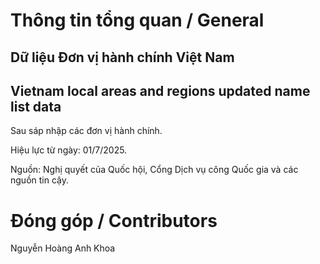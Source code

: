 # Thông tin tổng quan / General

## Dữ liệu Đơn vị hành chính Việt Nam
## Vietnam local areas and regions updated name list data
Sau sáp nhập các đơn vị hành chính.

Hiệu lực từ ngày: 01/7/2025.

Nguồn: Nghị quyết của Quốc hội, Cổng Dịch vụ công Quốc gia và các nguồn tin cậy.

# Đóng góp / Contributors
Nguyễn Hoàng Anh Khoa
